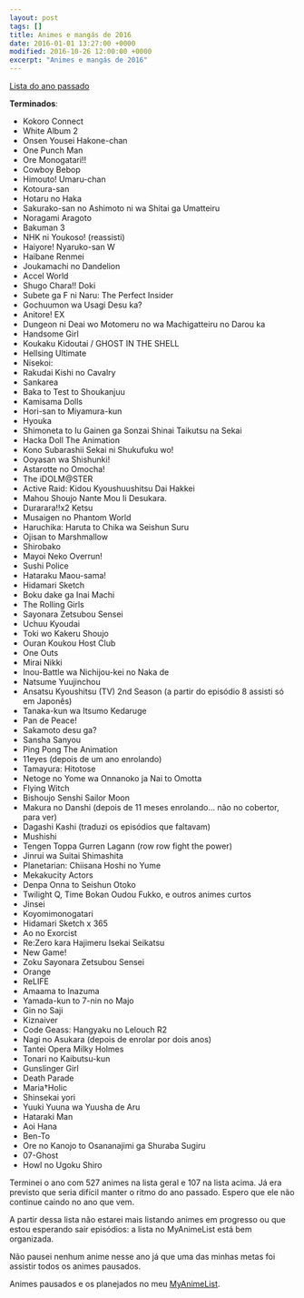 ```yaml
---
layout: post
tags: []
title: Animes e mangás de 2016
date: 2016-01-01 13:27:00 +0000
modified: 2016-10-26 12:00:00 +0000
excerpt: "Animes e mangás de 2016"
---
```


[Lista do ano passado](https://qgustavor.github.io/blog/animes-assistidos-e-mangás-de-2015)

**Terminados**:

-   Kokoro Connect
-   White Album 2
-   Onsen Yousei Hakone-chan
-   One Punch Man
-   Ore Monogatari!!
-   Cowboy Bebop
-   Himouto! Umaru-chan
-   Kotoura-san
-   Hotaru no Haka
-   Sakurako-san no Ashimoto ni wa Shitai ga Umatteiru
-   Noragami Aragoto
-   Bakuman 3
-   NHK ni Youkoso! (reassisti)
-   Haiyore! Nyaruko-san W
-   Haibane Renmei
-   Joukamachi no Dandelion
-   Accel World
-   Shugo Chara!! Doki
-   Subete ga F ni Naru: The Perfect Insider
-   Gochuumon wa Usagi Desu ka?
-   Anitore! EX
-   Dungeon ni Deai wo Motomeru no wa Machigatteiru no Darou ka
-   Handsome Girl
-   Koukaku Kidoutai / GHOST IN THE SHELL
-   Hellsing Ultimate
-   Nisekoi:
-   Rakudai Kishi no Cavalry
-   Sankarea
-   Baka to Test to Shoukanjuu
-   Kamisama Dolls
-   Hori-san to Miyamura-kun
-   Hyouka
-   Shimoneta to Iu Gainen ga Sonzai Shinai Taikutsu na Sekai
-   Hacka Doll The Animation
-   Kono Subarashii Sekai ni Shukufuku wo!
-   Ooyasan wa Shishunki!
-   Astarotte no Omocha!
-   The iDOLM@STER
-   Active Raid: Kidou Kyoushuushitsu Dai Hakkei
-   Mahou Shoujo Nante Mou Ii Desukara.
-   Durarara!!x2 Ketsu
-   Musaigen no Phantom World
-   Haruchika: Haruta to Chika wa Seishun Suru
-   Ojisan to Marshmallow
-   Shirobako
-   Mayoi Neko Overrun!
-   Sushi Police
-   Hataraku Maou-sama!
-   Hidamari Sketch
-   Boku dake ga Inai Machi
-   The Rolling Girls
-   Sayonara Zetsubou Sensei
-   Uchuu Kyoudai
-   Toki wo Kakeru Shoujo
-   Ouran Koukou Host Club
-   One Outs
-   Mirai Nikki
-   Inou-Battle wa Nichijou-kei no Naka de
-   Natsume Yuujinchou
-   Ansatsu Kyoushitsu (TV) 2nd Season (a partir do episódio 8 assisti só em Japonês)
-   Tanaka-kun wa Itsumo Kedaruge
-   Pan de Peace!
-   Sakamoto desu ga?
-   Sansha Sanyou
-   Ping Pong The Animation
-   11eyes (depois de um ano enrolando)
-   Tamayura: Hitotose
-   Netoge no Yome wa Onnanoko ja Nai to Omotta
-   Flying Witch
-   Bishoujo Senshi Sailor Moon
-   Makura no Danshi (depois de 11 meses enrolando... não no cobertor, para ver)
-   Dagashi Kashi (traduzi os episódios que faltavam)
-   Mushishi
-   Tengen Toppa Gurren Lagann (row row fight the power)
-   Jinrui wa Suitai Shimashita
-   Planetarian: Chiisana Hoshi no Yume
-   Mekakucity Actors
-   Denpa Onna to Seishun Otoko
-   Twilight Q, Time Bokan Oudou Fukko, e outros animes curtos
-   Jinsei
-   Koyomimonogatari
-   Hidamari Sketch x 365
-   Ao no Exorcist
-   Re:Zero kara Hajimeru Isekai Seikatsu
-   New Game!
-   Zoku Sayonara Zetsubou Sensei
-   Orange
-   ReLIFE
-   Amaama to Inazuma
-   Yamada-kun to 7-nin no Majo
-   Gin no Saji
-   Kiznaiver
-   Code Geass: Hangyaku no Lelouch R2
-   Nagi no Asukara (depois de enrolar por dois anos)
-   Tantei Opera Milky Holmes
-   Tonari no Kaibutsu-kun
-   Gunslinger Girl
-   Death Parade
-   Maria†Holic
-   Shinsekai yori
-   Yuuki Yuuna wa Yuusha de Aru
-   Hataraki Man
-   Aoi Hana
-   Ben-To
-   Ore no Kanojo to Osananajimi ga Shuraba Sugiru
-   07-Ghost
-   Howl no Ugoku Shiro

Terminei o ano com 527 animes na lista geral e 107 na lista acima. Já era previsto que seria difícil manter o ritmo do ano passado. Espero que ele não continue caindo no ano que vem.

A partir dessa lista não estarei mais listando animes em progresso ou que estou esperando sair episódios:
a lista no MyAnimeList está bem organizada.

Não pausei nenhum anime nesse ano já que uma das minhas metas foi assistir todos os animes pausados.

Animes pausados e os planejados no meu [MyAnimeList](https://myanimelist.net/animelist/qgustavor).
